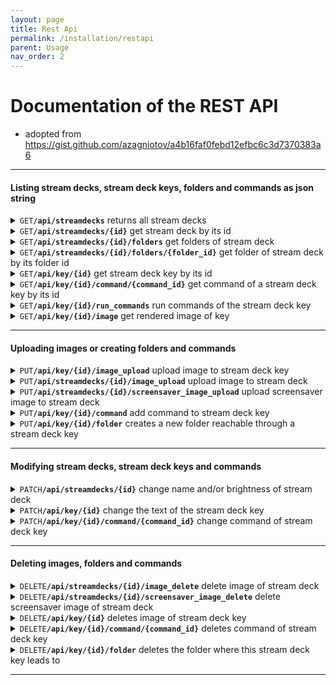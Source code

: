 ```yaml
---
layout: page
title: Rest Api
permalink: /installation/restapi
parent: Usage
nav_order: 2
---
```


# Documentation of the REST API

- adopted from https://gist.github.com/azagniotov/a4b16faf0febd12efbc6c3d7370383a6

------------------------------------------------------------------------------------------

#### Listing stream decks, stream deck keys, folders and commands as json string

<details>

<summary markdown="span">
<code>GET</code><code><b>/api/streamdecks</b></code> returns all stream decks
</summary>

##### Parameters

None

##### Responses

> | http code     | content-type                      | response                                                            |
> |---------------|-----------------------------------|---------------------------------------------------------------------|
> | `200`         | `application/json`                | json string                                                         |

##### Example cURL

> ```javascript
>  curl -X GET -H "Content-Type: application/json" http://localhost:8000/api/streamdecks
> ```
</details>


<details>
<summary markdown="span"><code>GET</code><code><b>/api/streamdecks/{id}</b></code> get stream deck by its id</summary>


#####  URL Parameters

> | name              |  type     | data type      | description                         |
> |-------------------|-----------|----------------|-------------------------------------|
> | `id`              |  required | int            | The specific stream deck id         |

##### Responses

> | http code     | content-type                      | response                                                            |
> |---------------|-----------------------------------|---------------------------------------------------------------------|
> | `200`         | `application/json`                | json string                                                         |
> | `404`         | `text/html; charset=utf-8`        | `Stream deck with id {id} not found`                                |

##### Example cURL

> ```javascript
>  curl -X GET -H "Content-Type: application/json" http://localhost:8000/api/streamdecks/1
> ```

</details>

<details>
<summary markdown="span"><code>GET</code><code><b>/api/streamdecks/{id}/folders</b></code> get folders of stream deck</summary>


##### URL Parameters

> | name              |  type     | data type      | description                         |
> |-------------------|-----------|----------------|-------------------------------------|
> | `id`              |  required | int            | The specific stream deck id         |

##### Responses

> | http code     | content-type                      | response                                                            |
> |---------------|-----------------------------------|---------------------------------------------------------------------|
> | `200`         | `application/json`                | json string                                                         |
> | `404`         | `text/html; charset=utf-8`        | `Stream deck with id {id} not found`                                |

##### Example cURL

> ```javascript
>  curl -X GET -H "Content-Type: application/json" http://localhost:8000/api/streamdecks/1/folders
> ```

</details>

<details>
<summary markdown="span"><code>GET</code><code><b>/api/streamdecks/{id}/folders/{folder_id}</b></code> get folder of stream deck by its folder id</summary>


##### URL Parameters

> | name              |  type     | data type      | description                         |
> |-------------------|-----------|----------------|-------------------------------------|
> | `id`              |  required | int            | The specific stream deck id         |
> | `folder_id`       |  required | int            | The specific folder id              |

##### Responses

> | http code     | content-type                      | response                                                            |
> |---------------|-----------------------------------|---------------------------------------------------------------------|
> | `200`         | `application/json`                | json string                                                         |
> | `404`         | `text/html; charset=utf-8`        | `Stream deck with id {id} not found`                                |
> | `404`         | `text/html; charset=utf-8`        | `Folder with id {folder_id} not found`                              |

##### Example cURL

> ```javascript
>  curl -X GET -H "Content-Type: application/json" http://localhost:8000/api/streamdecks/1/folders/1
> ```

</details>

<details>
<summary markdown="span"><code>GET</code><code><b>/api/key/{id}</b></code> get stream deck key by its id</summary>


##### URL Parameters

> | name              |  type     | data type      | description                         |
> |-------------------|-----------|----------------|-------------------------------------|
> | `id`              |  required | int            | The specific key id                 |

##### Responses

> | http code     | content-type                      | response                                                            |
> |---------------|-----------------------------------|---------------------------------------------------------------------|
> | `200`         | `application/json`                | json string                                                         |
> | `404`         | `text/html; charset=utf-8`        | `Stream deck key with id {id} not found`                                |

##### Example cURL

> ```javascript
>  curl -X GET -H "Content-Type: application/json" http://localhost:8000/api/key/1
> ```

</details>

<details>
<summary markdown="span"><code>GET</code><code><b>/api/key/{id}/command/{command_id}</b></code> get command of a stream deck key by its id</summary>


##### URL Parameters

> | name              |  type     | data type      | description                         |
> |-------------------|-----------|----------------|-------------------------------------|
> | `id`              |  required | int            | The specific key id                 |
> | `command_id`      |  required | int            | The specific command id             |

##### Responses

> | http code     | content-type                      | response                                                            |
> |---------------|-----------------------------------|---------------------------------------------------------------------|
> | `200`         | `application/json`                | json string                                                         |
> | `404`         | `text/html; charset=utf-8`        | `Stream deck key with id {id} not found`                            |
> | `404`         | `text/html; charset=utf-8`        | `Command with id {id} not found under this stream deck key`         |

##### Example cURL

> ```javascript
>  curl -X GET -H "Content-Type: application/json" http://localhost:8000/api/key/1/command/1
> ```

</details>

<details>
<summary markdown="span"><code>GET</code><code><b>/api/key/{id}/run_commands</b></code> run commands of the stream deck key</summary>


##### URL Parameters

> | name              |  type     | data type      | description                         |
> |-------------------|-----------|----------------|-------------------------------------|
> | `id`              |  required | int            | The specific key id                 |

##### Responses

> | http code     | content-type                      | response                                                            |
> |---------------|-----------------------------------|---------------------------------------------------------------------|
> | `200`         | `application/json`                | json string                                                         |
> | `404`         | `text/html; charset=utf-8`        | `Stream deck key with id {id} not found`                            |

##### Example cURL

> ```javascript
>  curl -X GET -H "Content-Type: application/json" http://localhost:8000/api/key/1/run_commands
> ```

</details>

<details>
<summary markdown="span"><code>GET</code><code><b>/api/key/{id}/image</b></code> get rendered image of key</summary>


##### URL Parameters

> | name              |  type     | data type      | description                         |
> |-------------------|-----------|----------------|-------------------------------------|
> | `id`              |  required | int            | The specific key id                 |

##### Responses

> | http code     | content-type                      | response                                                            |
> |---------------|-----------------------------------|---------------------------------------------------------------------|
> | `200`         | `application/json`                | json string                                                         |
> | `404`         | `text/html; charset=utf-8`        | `Stream deck key with id {id} not found`                            |

##### Example cURL

> ```javascript
>  curl -X GET -H "Content-Type: image/jpeg" http://localhost:8000/api/key/1/image
> ```

</details>

-------------------------------------------------------------------------------------------

#### Uploading images or creating folders and commands

<details>
<summary markdown="span"><code>PUT</code><code><b>/api/key/{id}/image_upload</b></code> upload image to stream deck key</summary>


##### URL Parameters

> | name              |  type     | data type      | description                         |
> |-------------------|-----------|----------------|-------------------------------------|
> | `id`              |  required | int            | The specific key id                 |

##### Data Parameters

> | name              |  type     | data type      | description                         |
> |-------------------|-----------|----------------|-------------------------------------|
> | `image_source`    |  required | request.data   | the image itself                    |

##### Responses

> | http code     | content-type                      | response                                                            |
> |---------------|-----------------------------------|---------------------------------------------------------------------|
> | `200`         | `text/html; charset=utf-8`        | `Image uploaded successfully`                                       |
> | `404`         | `text/html; charset=utf-8`        | `Stream deck key with id {id} not found`                            |

##### Example cURL

> ```javascript
>  curl -X PUT -F "image_source=@/path/to/image.png" http://localhost:8000/api/key/1/image_upload 
> ```
</details>

<details>
<summary markdown="span"><code>PUT</code><code><b>/api/streamdecks/{id}/image_upload</b></code> upload image to stream deck</summary>


##### URL Parameters

> | name              |  type     | data type      | description                         |
> |-------------------|-----------|----------------|-------------------------------------|
> | `id`              |  required | int            | The specific stream deck id                 |

##### Data Parameters

> | name              |  type     | data type      | description                         |
> |-------------------|-----------|----------------|-------------------------------------|
> | `full_deck_image`    |  required | request.data   | the image itself                    |

##### Responses

> | http code     | content-type                      | response                                                            |
> |---------------|-----------------------------------|---------------------------------------------------------------------|
> | `200`         | `text/html; charset=utf-8`        | `Image uploaded successfully`                                       |
> | `404`         | `text/html; charset=utf-8`        | `Stream deck with id {id} not found`                            |

##### Example cURL

> ```javascript
>  curl -X PUT -F "full_deck_image=@/path/to/image.png" http://localhost:8000/api/streamdecks/1/image_upload 
> ```
</details>

<details>
<summary markdown="span"><code>PUT</code><code><b>/api/streamdecks/{id}/screensaver_image_upload</b></code> upload screensaver image to stream deck</summary>


##### URL Parameters

> | name              |  type     | data type      | description                         |
> |-------------------|-----------|----------------|-------------------------------------|
> | `id`              |  required | int            | The specific stream deck id                 |

##### Data Parameters

> | name              |  type     | data type      | description                         |
> |-------------------|-----------|----------------|-------------------------------------|
> | `screensaver_image`    |  required | request.data   | the image itself                    |

##### Responses

> | http code     | content-type                      | response                                                            |
> |---------------|-----------------------------------|---------------------------------------------------------------------|
> | `200`         | `text/html; charset=utf-8`        | `Image uploaded successfully`                                       |
> | `404`         | `text/html; charset=utf-8`        | `Stream deck with id {id} not found`                            |

##### Example cURL

> ```javascript
>  curl -X PUT -F "screensaver=@/path/to/image.png" http://localhost:8000/api/streamdecks/1/image_upload 
> ```
</details>

<details>
<summary markdown="span"><code>PUT</code><code><b>/api/key/{id}/command</b></code> add command to stream deck key</summary>


##### URL Parameters

> | name              |  type     | data type      | description                         |
> |-------------------|-----------|----------------|-------------------------------------|
> | `id`              |  required | int            | The specific key id                 |

##### Data Parameters

> | name              |  type     | data type      | description                         |
> |-------------------|-----------|----------------|-------------------------------------|
> | `name`            |  required | string         | name of the command                 |
> | `command_string`  |  optional | string         | to be executed command string       |
> | `active_directory`|  optional | string         | directory path where the command should be executed                 |
> | `command_type`    |  optional | string         | type of command (default shell)     |
> | `time_value`      |  optional | int            | value required for timer and intervall shell function     |
> | `hotkeys`         |  optional | json array     | required for hotkey commands; array of keyboard keys                 |

##### Responses

> | http code     | content-type                      | response                                                            |
> |---------------|-----------------------------------|---------------------------------------------------------------------|
> | `200`         | `application/json`                | None                                                                |
> | `400`         | `text/html; charset=utf-8`        | `Command type not valid`                                            |
> | `404`         | `text/html; charset=utf-8`        | `Stream deck key with id {id} not found`                            |

##### Example cURLs

> ```javascript
>  curl -X PUT -H "Content-Type: application/json" -d "{ "name":"echo", "command_string":"echo new", "command_type":"shell"}" http://localhost:8000/api/key/1/command
>  curl -X PUT -H "Content-Type: application/json" -d "{ "name":"stopwatch", "command_type":"stopwatch"}" http://localhost:8000/api/key/2/command
>  curl -X PUT -H "Content-Type: application/json" -d "{ "name":"timer", "command_type":"timer", "time_value":"60"}" http://localhost:8000/api/key/3/command
>  curl -X PUT -H "Content-Type: application/json" -d "{ "name":"strg+f", "command_type":"hotkey", "hotkeys":[{"key1": {"key":"Control", "location":1}}, {"key2": {"key":"f", "location":0}}]}" http://localhost:8000/api/key/4/command
> ```
</details>

<details>
<summary markdown="span"><code>PUT</code><code><b>/api/key/{id}/folder</b></code> creates a new folder reachable through a stream deck key</summary>


##### URL Parameters

> | name              |  type     | data type      | description                         |
> |-------------------|-----------|----------------|-------------------------------------|
> | `id`              |  required | int            | The specific key id                 |

##### Data Parameters

> | name              |  type     | data type      | description                         |
> |-------------------|-----------|----------------|-------------------------------------|
> | `name`            |  required | string         | folder name                         |

##### Responses

> | http code     | content-type                      | response                                                            |
> |---------------|-----------------------------------|---------------------------------------------------------------------|
> | `200`         | `application/json`                | None                                                                |
> | `403`         | `text/html; charset=utf-8`        | `This stream deck key already leads to a folder!`                   |
> | `404`         | `text/html; charset=utf-8`        | `Stream deck key with id {id} not found`                            |

##### Example cURL

> ```javascript
>  curl -X PUT -H "Content-Type: application/json" -d "{ "name":"work_folder"}" http://localhost:8000/api/key/1/folder
> ```
</details>

-------------------------------------------------------------------------------------------

#### Modifying stream decks, stream deck keys and commands

<details>
<summary markdown="span"><code>PATCH</code><code><b>/api/streamdecks/{id}</b></code> change name and/or brightness of stream deck</summary>


##### URL Parameters

> | name              |  type     | data type      | description                         |
> |-------------------|-----------|----------------|-------------------------------------|
> | `id`              |  required | int            | The specific stream deck id         |

##### Data Parameters

> | name              |  type     | data type      | description                         |
> |-------------------|-----------|----------------|-------------------------------------|
> | `name`            |  optional | string         |  name of the stream deck            |
> | `brightness`      |  optional | int            |  brightness value (0-100)           |
> | `screensaver_time`|  optional | int            |  time until screensaver starts (0 - 86400 seconds)           |

##### Responses

> | http code     | content-type                      | response                                                            |
> |---------------|-----------------------------------|---------------------------------------------------------------------|
> | `200`         | `application/json`                | `json string`                                                       |
> | `404`         | `text/html; charset=utf-8`        | `Stream deck with id {id} not found`                                |

##### Example cURL

> ```javascript
>  curl -X PUT -H "Content-Type: application/json" -d "{ "brightness":"100"}" http://localhost:8000/api/streandecks/1
> ```
</details>

<details>
<summary markdown="span"><code>PATCH</code><code><b>/api/key/{id}</b></code> change the text of the stream deck key</summary>


##### URL Parameters

> | name              |  type     | data type      | description                         |
> |-------------------|-----------|----------------|-------------------------------------|
> | `id`              |  required | int            | The specific stream deck key id     |

##### Data Parameters

> | name              |  type     | data type      | description                         |
> |-------------------|-----------|----------------|-------------------------------------|
> | `text`            |  optional | string         |  text of stream deck key            |
> | `clock`           |  optional | int            |  1 if key should show a clock       |
> | `text_size`       |  optional | int            |  size of text                       |
> | `text_position`   |  optional | string         |  text position (top, center, bottom)|
> | `text_color`      |  optional | string         |  text color as hex value            |
> | `bold`            |  optional | bool           |  true for bold text                 |
> | `italic`          |  optional | bool           |  true of italic text                |
> | `underlined`      |  optional | bool           |  true for underlined text           |

##### Responses

> | http code     | content-type                      | response                                                            |
> |---------------|-----------------------------------|---------------------------------------------------------------------|
> | `200`         | `application/json`                | `json string`                                                       |
> | `404`         | `text/html; charset=utf-8`        | `Stream deck key with id {id} not found`                            |
> | `422`         | `text/html; charset=utf-8`        | `Color string is invalid`                                           |
> | `422`         | `text/html; charset=utf-8`        | `Text position value is invalid`                                    |

##### Example cURL

> ```javascript
>  curl -X PUT -H "Content-Type: application/json" -d "{ "text":"test"}" http://localhost:8000/api/key/1
> ```

</details>

<details>
<summary markdown="span"><code>PATCH</code><code><b>/api/key/{id}/command/{command_id}</b></code> change command of stream deck key</summary>


##### URL Parameters

> | name              |  type     | data type      | description                         |
> |-------------------|-----------|----------------|-------------------------------------|
> | `id`              |  required | int            | The specific key id                 |
> | `command_id`      |  required | int            | The specific command id             |

##### Data Parameters

> | name              |  type     | data type      | description                         |
> |-------------------|-----------|----------------|-------------------------------------|
> | `name`            |  optional | string         | name of the command                 |
> | `command_string`  |  optional | string         | to be executed command string       |
> | `active_directory`|  optional | string         | directory path where the command should be executed                 |
> | `command_type`    |  optional | string         | type of command (default shell)     |
> | `time_value`      |  optional | int            | value required for timer and intervall shell command function     |
> | `hotkeys`         |  optional | json array         | required for hotkey commands; array of keyboard keys                 |

##### Responses

> | http code     | content-type                      | response                                                            |
> |---------------|-----------------------------------|---------------------------------------------------------------------|
> | `200`         | `application/json`                | `json string`                                                       |
> | `404`         | `text/html; charset=utf-8`        | `Command with id {id} not found under this stream deck key`         |
> | `404`         | `text/html; charset=utf-8`        | `Stream deck key with id {id} not found`                            |

##### Example cURL

> ```javascript
>  curl -X PATCH -H "Content-Type: application/json" -d "{ "name":"changed_name"}" http://localhost:8000/api/key/1/command/1
> ```
</details>

-------------------------------------------------------------------------------------------

#### Deleting images, folders and commands

<details>
<summary markdown="span"><code>DELETE</code><code><b>/api/streamdecks/{id}/image_delete</b></code> delete image of stream deck</summary>


##### URL Parameters

> | name              |  type     | data type      | description                         |
> |-------------------|-----------|----------------|-------------------------------------|
> | `id`              |  required | int            | The specific stream deck id     |

##### Responses

> | http code     | content-type                      | response                                                            |
> |---------------|-----------------------------------|---------------------------------------------------------------------|
> | `204`         | `text/html; charset=utf-8`        | `Image deleted successfully`                                       |
> | `404`         | `text/html; charset=utf-8`        | `Stream deck with id {id} not found`                            |

##### Example cURL

> ```javascript
>  curl -X DELETE http://localhost:8000/api/streamdecks/1/image_delete
> ```
</details>

<details>
<summary markdown="span"><code>DELETE</code><code><b>/api/streamdecks/{id}/screensaver_image_delete</b></code> delete screensaver image of stream deck</summary>


##### URL Parameters

> | name              |  type     | data type      | description                         |
> |-------------------|-----------|----------------|-------------------------------------|
> | `id`              |  required | int            | The specific stream deck id     |

##### Responses

> | http code     | content-type                      | response                                                            |
> |---------------|-----------------------------------|---------------------------------------------------------------------|
> | `204`         | `text/html; charset=utf-8`        | `Image deleted successfully`                                       |
> | `404`         | `text/html; charset=utf-8`        | `Stream deck with id {id} not found`                            |

##### Example cURL

> ```javascript
>  curl -X DELETE http://localhost:8000/api/streamdecks/1/image_delete
> ```
</details>
<details>
<summary markdown="span"><code>DELETE</code><code><b>/api/key/{id}</b></code> deletes image of stream deck key</summary>


##### URL Parameters

> | name              |  type     | data type      | description                         |
> |-------------------|-----------|----------------|-------------------------------------|
> | `id`              |  required | int            | The specific stream deck key id     |

##### Responses

> | http code     | content-type                      | response                                                            |
> |---------------|-----------------------------------|---------------------------------------------------------------------|
> | `204`         | `text/html; charset=utf-8`        | `Image deleted successfully`                                       |
> | `404`         | `text/html; charset=utf-8`        | `Stream deck key with id {id} not found`                            |

##### Example cURL

> ```javascript
>  curl -X DELETE http://localhost:8000/api/key/1
> ```
</details>
<details>
<summary markdown="span"><code>DELETE</code><code><b>/api/key/{id}/command/{command_id}</b></code> deletes command of stream deck key</summary>


##### URL Parameters

> | name              |  type     | data type      | description                         |
> |-------------------|-----------|----------------|-------------------------------------|
> | `id`              |  required | int            | The specific stream deck key id     |
> | `command_id`      |  required | int            | The specific command id             |

##### Responses

> | http code     | content-type                      | response                                                            |
> |---------------|-----------------------------------|---------------------------------------------------------------------|
> | `204`         | `text/html; charset=utf-8`        | `Command deleted successfully`                                       |
> | `400`         | `text/html; charset=utf-8`        | `Command type not valid`                                            |
> | `404`         | `text/html; charset=utf-8`        | `Command with id {id} not found under this stream deck key`         |
> | `404`         | `text/html; charset=utf-8`        | `Stream deck key with id {id} not found`                            |

##### Example cURL

> ```javascript
>  curl -X DELETE http://localhost:8000/api/key/1/command/1
> ```
</details>

<details>
<summary markdown="span"><code>DELETE</code><code><b>/api/key/{id}/folder</b></code> deletes the folder where this stream deck key leads to</summary>


##### URL Parameters

> | name              |  type     | data type      | description                         |
> |-------------------|-----------|----------------|-------------------------------------|
> | `id`              |  required | int            | The specific stream deck key id     |

##### Responses

> | http code     | content-type                      | response                                                            |
> |---------------|-----------------------------------|---------------------------------------------------------------------|
> | `200`         | `text/html; charset=utf-8`        | `folder deleted successfully`                                       |
> | `404`         | `text/html; charset=utf-8`        | `this stream deck key does not lead to a folder`                    |
> | `404`         | `text/html; charset=utf-8`        | `Stream deck key with id {id} not found`                            |

##### Example cURL

> ```javascript
>  curl -X DELETE http://localhost:8000/api/key/1/folder
> ```

</details>

-------------------------------------------------------------------------------------------